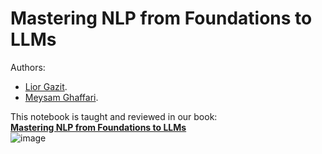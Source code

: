 # Mastering NLP from Foundations to LLMs
Authors:  
 - [Lior Gazit](https://www.linkedin.com/in/liorgazit).  
 - [Meysam Ghaffari](https://www.linkedin.com/in/meysam-ghaffari-ph-d-a2553088/).  

This notebook is taught and reviewed in our book:  
**[Mastering NLP from Foundations to LLMs](https://www.amazon.com/dp/1804619183)**  
![image](https://github.com/PacktPublishing/Mastering-NLP-from-Foundations-to-LLMs/assets/25872732/2961b96a-bac6-4665-9114-a51f3c8660ac)

